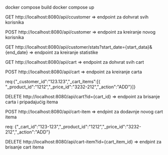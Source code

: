docker compose build
docker compose up

GET http://localhost:8080/api/ccustomer => endpoint za dohvrat svih korisnika

POST http://localhost:8080/api/customer => endpoint za kreiranje novog korisnika

GET http://localhost:8080/api/customer/stats?start_date={start_data}&{end_date} => endpoint za kreiranje statistike

GET http://localhost:8080/api/cart => endpoint za dohvrat svih cart

POST http://localhost:8080/api/cart  => endpoint za kreiranje carta

req:{"_customer_id":"123.123","_cart_items":[{ "_product_id":"1212","_price_id":"3232-212","_action":"ADD"}]}

DELETE http://localhost:8080/api/cart?id={cart_id}  => endpoint za brisanje carta i pripadajućig itema

POST http://localhost:8080/api/cart-item => endpint za dodavnje novog cart itema

req: {"_cart_id":"123-123","_product_id":"1212","_price_id":"3232-212","_action":"ADD"}

DELETE http://localhost:8080/api/cart-item?id={cart_item_id} => endpint za brisanje cart itema








